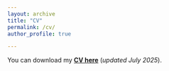 ```yaml
---
layout: archive
title: "CV"
permalink: /cv/
author_profile: true

---
```


You can download my [**CV here**](../files/Pan_Chen_CV.pdf) (*updated July 2025*).


<object data="../files/Pan_Chen_CV.pdf" width="900" height="1000" type='application/pdf'></object>

